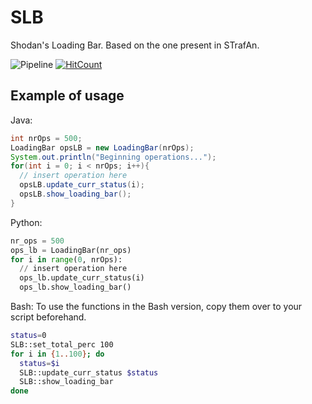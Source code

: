 # SLB
Shodan's Loading Bar. Based on the one present in STrafAn.

![Pipeline](https://github.com/shodanwashere/slb/actions/workflows/pipeline.yml/badge.svg)
[![HitCount](https://hits.dwyl.com/shodanwashere/slb.svg)](https://hits.dwyl.com/shodanwashere/slb)
## Example of usage
Java:
```java
int nrOps = 500;
LoadingBar opsLB = new LoadingBar(nrOps);
System.out.println("Beginning operations...");
for(int i = 0; i < nrOps; i++){
  // insert operation here
  opsLB.update_curr_status(i);
  opsLB.show_loading_bar();
}
```

Python:
```py
nr_ops = 500
ops_lb = LoadingBar(nr_ops)
for i in range(0, nrOps):
  // insert operation here
  ops_lb.update_curr_status(i)
  ops_lb.show_loading_bar()
```

Bash:
To use the functions in the Bash version, copy them over to your script beforehand.
```sh
status=0
SLB::set_total_perc 100
for i in {1..100}; do
  status=$i
  SLB::update_curr_status $status
  SLB::show_loading_bar
done
```
